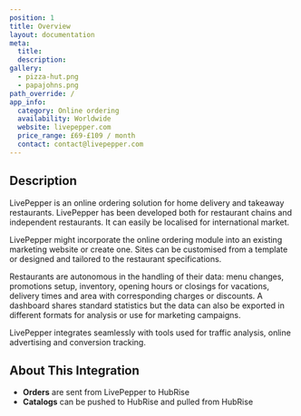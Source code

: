 ```yaml
---
position: 1
title: Overview
layout: documentation
meta:
  title:
  description:
gallery:
  - pizza-hut.png
  - papajohns.png
path_override: /
app_info:
  category: Online ordering
  availability: Worldwide
  website: livepepper.com
  price_range: £69-£109 / month
  contact: contact@livepepper.com
---
```


## Description

LivePepper is an online ordering solution for home delivery and takeaway restaurants. LivePepper has been developed both for restaurant chains and independent restaurants. It can easily be localised for international market.

LivePepper might incorporate the online ordering module into an existing marketing website or create one. Sites can be customised from a template or designed and tailored to the restaurant specifications.

Restaurants are autonomous in the handling of their data: menu changes, promotions setup, inventory, opening hours or closings for vacations, delivery times and area with corresponding charges or discounts. A dashboard shares standard statistics but the data can also be exported in different formats for analysis or use for marketing campaigns.

LivePepper integrates seamlessly with tools used for traffic analysis, online advertising and conversion tracking.

## About This Integration

- **Orders** are sent from LivePepper to HubRise
- **Catalogs** can be pushed to HubRise and pulled from HubRise
